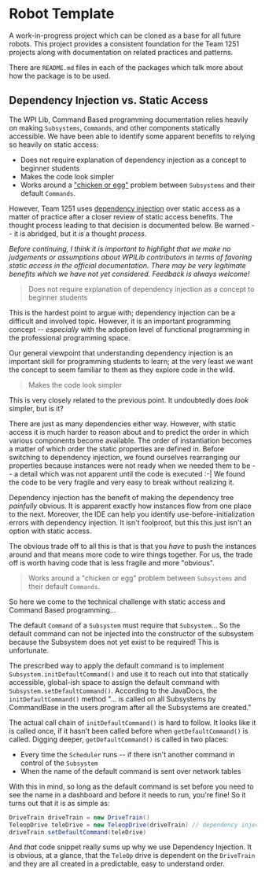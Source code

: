 # Robot Template

A work-in-progress project which can be cloned as a base for all future robots. This project provides a consistent
foundation for the Team 1251 projects along with documentation on related practices and patterns.

There are `README.md` files in each of the packages which talk more about how the package is to be used.

## Dependency Injection vs. Static Access

The WPI Lib, Command Based programming documentation relies heavily on making `Subsystems`, `Commands`, and other 
components statically accessible. We have been able to identify some apparent benefits to relying so heavily on static
access:
 
  - Does not require explanation of dependency injection as a concept to beginner students
  - Makes the code look simpler
  - Works around a ["chicken or egg"](https://en.wikipedia.org/wiki/Chicken_or_the_egg) problem between 
    `Subsystems` and their default `Commands`.

However, Team 1251 uses [dependency injection](https://en.wikipedia.org/wiki/Dependency_injection) over static access
as a matter of practice after a closer review of static access benefits. The thought process leading to that decision
is documented below. Be warned -- it is abridged, but it _is_ a thought *process*.

_Before continuing, I think it is important to highlight that we make no judgements or assumptions about WPILib 
contributors in terms of favoring static access in the official documentation. There may be very legitimate benefits
which we have not yet considered. Feedback is always welcome!_

> Does not require explanation of dependency injection as a concept to beginner students

This is the hardest point to argue with; dependency injection can be a difficult and involved topic. However, it is
an important programming concept -- *especially* with the adoption level of functional programming in the professional 
programming space.
 
Our general viewpoint that understanding dependency injection is an important skill for programming students to learn; 
at the very least we want the concept to seem familiar to them as they explore code in the wild.

> Makes the code look simpler

This is very closely related to the previous point. It undoubtedly does _look_ simpler, but is it?

There are just as many dependencies either way. However, with static access it is much harder to reason about and to
predict the order in which various components become available. The order of instantiation becomes a matter of which 
order the static properties are defined in. Before switching to dependency injection, we found ourselves rearranging 
our properties because instances were not ready when we needed them to be -- a detail which was not apparent until the
code is executed :-|  We found the code to be very fragile and very easy to break without realizing it.

Dependency injection has the benefit of making the dependency tree _painfully_ obvious. It is apparent exactly how 
instances flow from one place to the next. Moreover, the IDE can help you identify use-before-initialization errors
with dependency injection. It isn't foolproof, but this this just isn't an option with static access. 

The obvious trade off to all this is that is that you *have* to push the instances around and that means more code to 
wire things together. For us, the trade off is worth having code that is less fragile and more "obvious".

> Works around a "chicken or egg" problem between `Subsystems` and their default `Commands`.

So here we come to the technical challenge with static access and Command Based programming...

The default `Command` of a `Subsystem` must require that `Subsystem`... So the default command can not be injected into
the constructor of the subsystem because the Subsystem does not yet exist to be required!  This is unfortunate.

The prescribed way to apply the default command is to implement `Subsystem.initDefaultCommand()` and use it to reach out 
into that statically accessible, global-ish space to assign the default command with `Subsystem.setDefaultCommand()`.
According to the JavaDocs, the `initDefaultCommand()` method "... is called on all Subsystems by CommandBase in the 
users program after all the Subsystems are created."

The actual call chain of `initDefaultCommand()` is hard to follow. It looks like it is called once, if it hasn't been
called before when `getDefaultCommand()` is called. Digging deeper, `getDefaultCommand()` is called in two places:

  - Every time the `Scheduler` runs -- if there isn't another command in control of the `Subsystem`
  - When the name of the default command is sent over network tables
  
With this in mind, so long as the default command is set before you need to see the name in a dashboard and before it
needs to run, you're fine! So it turns out that it is as simple as:

```java
DriveTrain driveTrain = new DriveTrain()
TeleopDrive teleDrive = new TeleopDrive(driveTrain) // dependency injection!
driveTrain.setDefaultCommand(teleDrive)
```

And *that* code snippet really sums up why we use Dependency Injection.  It is obvious, at a glance, that the `TeleOp`
drive is dependent on the `DriveTrain` and they are all created in a predictable, easy to understand order.